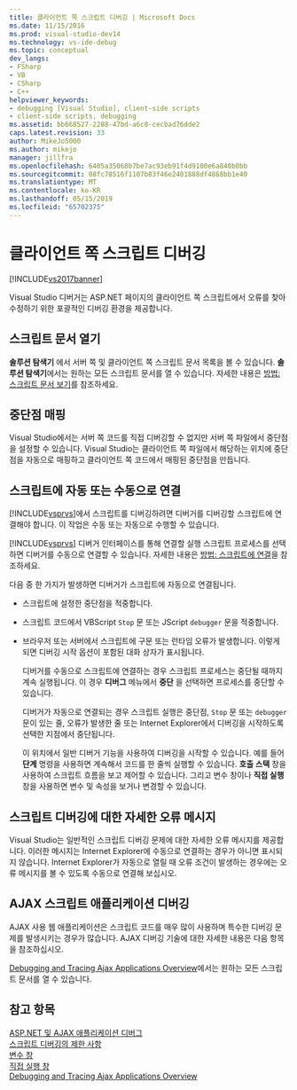 ```yaml
---
title: 클라이언트 쪽 스크립트 디버깅 | Microsoft Docs
ms.date: 11/15/2016
ms.prod: visual-studio-dev14
ms.technology: vs-ide-debug
ms.topic: conceptual
dev_langs:
- FSharp
- VB
- CSharp
- C++
helpviewer_keywords:
- debugging [Visual Studio], client-side scripts
- client-side scripts, debugging
ms.assetid: bb668527-2288-47bd-a6c8-cecbad76dde2
caps.latest.revision: 33
author: MikeJo5000
ms.author: mikejo
manager: jillfra
ms.openlocfilehash: 6405a35068b7be7ac93eb91f4d9100e6a840b0bb
ms.sourcegitcommit: 08fc78516f1107b83f46e2401888df4868bb1e40
ms.translationtype: MT
ms.contentlocale: ko-KR
ms.lasthandoff: 05/15/2019
ms.locfileid: "65702375"
---
```

# <a name="client-side-script-debugging"></a>클라이언트 쪽 스크립트 디버깅
[!INCLUDE[vs2017banner](../includes/vs2017banner.md)]

Visual Studio 디버거는 ASP.NET 페이지의 클라이언트 쪽 스크립트에서 오류를 찾아 수정하기 위한 포괄적인 디버깅 환경을 제공합니다.  
  
## <a name="opening-script-documents"></a>스크립트 문서 열기  
 **솔루션 탐색기** 에서 서버 쪽 및 클라이언트 쪽 스크립트 문서 목록을 볼 수 있습니다. **솔루션 탐색기**에서는 원하는 모든 스크립트 문서를 열 수 있습니다. 자세한 내용은 [방법: 스크립트 문서 보기](../debugger/how-to-view-script-documents.md)를 참조하세요.  
  
## <a name="breakpoint-mapping"></a>중단점 매핑  
 Visual Studio에서는 서버 쪽 코드를 직접 디버깅할 수 없지만 서버 쪽 파일에서 중단점을 설정할 수 있습니다. Visual Studio는 클라이언트 쪽 파일에서 해당하는 위치에 중단점을 자동으로 매핑하고 클라이언트 쪽 코드에서 매핑된 중단점을 만듭니다.  
  
## <a name="manually-or-automatically-attaching-to-script"></a>스크립트에 자동 또는 수동으로 연결  
 [!INCLUDE[vsprvs](../includes/vsprvs-md.md)]에서 스크립트를 디버깅하려면 디버거를 디버깅할 스크립트에 연결해야 합니다. 이 작업은 수동 또는 자동으로 수행할 수 있습니다.  
  
 [!INCLUDE[vsprvs](../includes/vsprvs-md.md)] 디버거 인터페이스를 통해 연결할 실행 스크립트 프로세스를 선택하면 디버거를 수동으로 연결할 수 있습니다. 자세한 내용은 [방법: 스크립트에 연결](../debugger/how-to-attach-to-script.md)을 참조하세요.  
  
 다음 중 한 가지가 발생하면 디버거가 스크립트에 자동으로 연결됩니다.  
  
- 스크립트에 설정한 중단점을 적중합니다.  
  
- 스크립트 코드에서 VBScript `Stop` 문 또는 JScript `debugger` 문을 적중합니다.  
  
- 브라우저 또는 서버에서 스크립트에 구문 또는 런타임 오류가 발생합니다. 이렇게 되면 디버깅 시작 옵션이 포함된 대화 상자가 표시됩니다.  
  
  디버거를 수동으로 스크립트에 연결하는 경우 스크립트 프로세스는 중단될 때까지 계속 실행됩니다. 이 경우 **디버그** 메뉴에서 **중단** 을 선택하면 프로세스를 중단할 수 있습니다.  
  
  디버거가 자동으로 연결되는 경우 스크립트 실행은 중단점, `Stop` 문 또는 `debugger` 문이 있는 줄, 오류가 발생한 줄 또는 Internet Explorer에서 디버깅을 시작하도록 선택한 지점에서 중단됩니다.  
  
  이 위치에서 일반 디버거 기능을 사용하여 디버깅을 시작할 수 있습니다. 예를 들어 **단계** 명령을 사용하면 계속해서 코드를 한 줄씩 실행할 수 있습니다. **호출 스택** 창을 사용하여 스크립트 흐름을 보고 제어할 수 있습니다. 그리고 변수 창이나 **직접 실행** 창을 사용하면 변수 및 속성을 보거나 변경할 수 있습니다.  
  
## <a name="enhanced-error-messages-for-script-debugging"></a>스크립트 디버깅에 대한 자세한 오류 메시지  
 Visual Studio는 일반적인 스크립트 디버깅 문제에 대한 자세한 오류 메시지를 제공합니다. 이러한 메시지는 Internet Explorer에 수동으로 연결하는 경우가 아니면 표시되지 않습니다. Internet Explorer가 자동으로 열릴 때 오류 조건이 발생하는 경우에는 오류 메시지를 볼 수 있도록 수동으로 연결해 보십시오.  
  
## <a name="debugging-ajax-script-applications"></a>AJAX 스크립트 애플리케이션 디버깅  
 AJAX 사용 웹 애플리케이션은 스크립트 코드를 매우 많이 사용하며 특수한 디버깅 문제를 발생시키는 경우가 많습니다. AJAX 디버깅 기술에 대한 자세한 내용은 다음 항목을 참조하십시오.  
  
 [Debugging and Tracing Ajax Applications Overview](https://msdn.microsoft.com/library/92684ea0-7bb4-4a34-9203-3aa6394ce375)에서는 원하는 모든 스크립트 문서를 열 수 있습니다.  
  
## <a name="see-also"></a>참고 항목  
 [ASP.NET 및 AJAX 애플리케이션 디버그](../debugger/debugging-aspnet-and-ajax-applications.md)   
 [스크립트 디버깅의 제한 사항](../debugger/limitations-on-script-debugging.md)   
 [변수 창](https://msdn.microsoft.com/library/ce0a67f6-2502-4b7a-ba45-cc32f8aeba3e)   
 [직접 실행 창](../ide/reference/immediate-window.md)   
 [Debugging and Tracing Ajax Applications Overview](https://msdn.microsoft.com/library/92684ea0-7bb4-4a34-9203-3aa6394ce375)
